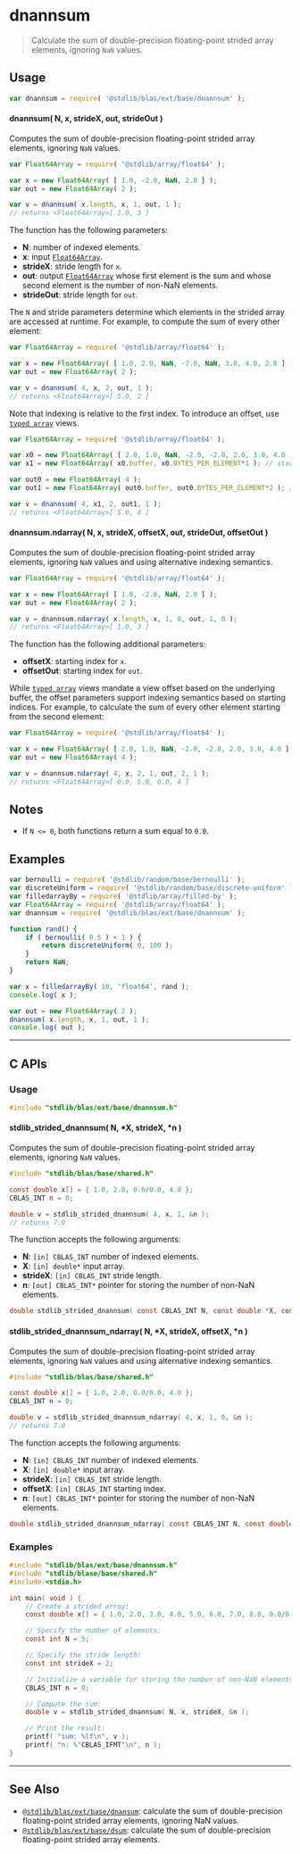<!--

@license Apache-2.0

Copyright (c) 2020 The Stdlib Authors.

Licensed under the Apache License, Version 2.0 (the "License");
you may not use this file except in compliance with the License.
You may obtain a copy of the License at

   http://www.apache.org/licenses/LICENSE-2.0

Unless required by applicable law or agreed to in writing, software
distributed under the License is distributed on an "AS IS" BASIS,
WITHOUT WARRANTIES OR CONDITIONS OF ANY KIND, either express or implied.
See the License for the specific language governing permissions and
limitations under the License.

-->

# dnannsum

> Calculate the sum of double-precision floating-point strided array elements, ignoring `NaN` values.

<section class="intro">

</section>

<!-- /.intro -->

<section class="usage">

## Usage

```javascript
var dnannsum = require( '@stdlib/blas/ext/base/dnannsum' );
```

#### dnannsum( N, x, strideX, out, strideOut )

Computes the sum of double-precision floating-point strided array elements, ignoring `NaN` values.

```javascript
var Float64Array = require( '@stdlib/array/float64' );

var x = new Float64Array( [ 1.0, -2.0, NaN, 2.0 ] );
var out = new Float64Array( 2 );

var v = dnannsum( x.length, x, 1, out, 1 );
// returns <Float64Array>[ 1.0, 3 ]
```

The function has the following parameters:

-   **N**: number of indexed elements.
-   **x**: input [`Float64Array`][@stdlib/array/float64].
-   **strideX**: stride length for `x`.
-   **out**: output [`Float64Array`][@stdlib/array/float64] whose first element is the sum and whose second element is the number of non-NaN elements.
-   **strideOut**: stride length for `out`.

The `N` and stride parameters determine which elements in the strided array are accessed at runtime. For example, to compute the sum of every other element:

```javascript
var Float64Array = require( '@stdlib/array/float64' );

var x = new Float64Array( [ 1.0, 2.0, NaN, -7.0, NaN, 3.0, 4.0, 2.0 ] );
var out = new Float64Array( 2 );

var v = dnannsum( 4, x, 2, out, 1 );
// returns <Float64Array>[ 5.0, 2 ]
```

Note that indexing is relative to the first index. To introduce an offset, use [`typed array`][mdn-typed-array] views.

<!-- eslint-disable stdlib/capitalized-comments -->

```javascript
var Float64Array = require( '@stdlib/array/float64' );

var x0 = new Float64Array( [ 2.0, 1.0, NaN, -2.0, -2.0, 2.0, 3.0, 4.0 ] );
var x1 = new Float64Array( x0.buffer, x0.BYTES_PER_ELEMENT*1 ); // start at 2nd element

var out0 = new Float64Array( 4 );
var out1 = new Float64Array( out0.buffer, out0.BYTES_PER_ELEMENT*2 ); // start at 3rd element

var v = dnannsum( 4, x1, 2, out1, 1 );
// returns <Float64Array>[ 5.0, 4 ]
```

#### dnannsum.ndarray( N, x, strideX, offsetX, out, strideOut, offsetOut )

Computes the sum of double-precision floating-point strided array elements, ignoring `NaN` values and using alternative indexing semantics.

```javascript
var Float64Array = require( '@stdlib/array/float64' );

var x = new Float64Array( [ 1.0, -2.0, NaN, 2.0 ] );
var out = new Float64Array( 2 );

var v = dnannsum.ndarray( x.length, x, 1, 0, out, 1, 0 );
// returns <Float64Array>[ 1.0, 3 ]
```

The function has the following additional parameters:

-   **offsetX**: starting index for `x`.
-   **offsetOut**: starting index for `out`.

While [`typed array`][mdn-typed-array] views mandate a view offset based on the underlying buffer, the offset parameters support indexing semantics based on starting indices. For example, to calculate the sum of every other element starting from the second element:

```javascript
var Float64Array = require( '@stdlib/array/float64' );

var x = new Float64Array( [ 2.0, 1.0, NaN, -2.0, -2.0, 2.0, 3.0, 4.0 ] );
var out = new Float64Array( 4 );

var v = dnannsum.ndarray( 4, x, 2, 1, out, 2, 1 );
// returns <Float64Array>[ 0.0, 5.0, 0.0, 4 ]
```

</section>

<!-- /.usage -->

<section class="notes">

## Notes

-   If `N <= 0`, both functions return a sum equal to `0.0`.

</section>

<!-- /.notes -->

<section class="examples">

## Examples

<!-- eslint no-undef: "error" -->

```javascript
var bernoulli = require( '@stdlib/random/base/bernoulli' );
var discreteUniform = require( '@stdlib/random/base/discrete-uniform' );
var filledarrayBy = require( '@stdlib/array/filled-by' );
var Float64Array = require( '@stdlib/array/float64' );
var dnannsum = require( '@stdlib/blas/ext/base/dnannsum' );

function rand() {
    if ( bernoulli( 0.5 ) < 1 ) {
        return discreteUniform( 0, 100 );
    }
    return NaN;
}

var x = filledarrayBy( 10, 'float64', rand );
console.log( x );

var out = new Float64Array( 2 );
dnannsum( x.length, x, 1, out, 1 );
console.log( out );
```

</section>

<!-- /.examples -->

<!-- C interface documentation. -->

* * *

<section class="c">

## C APIs

<!-- Section to include introductory text. Make sure to keep an empty line after the intro `section` element and another before the `/section` close. -->

<section class="intro">

</section>

<!-- /.intro -->

<!-- C usage documentation. -->

<section class="usage">

### Usage

```c
#include "stdlib/blas/ext/base/dnannsum.h"
```

#### stdlib_strided_dnannsum( N, \*X, strideX, \*n )

Computes the sum of double-precision floating-point strided array elements, ignoring `NaN` values.

```c
#include "stdlib/blas/base/shared.h"

const double x[] = { 1.0, 2.0, 0.0/0.0, 4.0 };
CBLAS_INT n = 0;

double v = stdlib_strided_dnannsum( 4, x, 1, &n );
// returns 7.0
```

The function accepts the following arguments:

-   **N**: `[in] CBLAS_INT` number of indexed elements.
-   **X**: `[in] double*` input array.
-   **strideX**: `[in] CBLAS_INT` stride length.
-   **n**: `[out] CBLAS_INT*` pointer for storing the number of non-NaN elements.

```c
double stdlib_strided_dnannsum( const CBLAS_INT N, const double *X, const CBLAS_INT strideX, CBLAS_INT *n );
```

#### stdlib_strided_dnannsum_ndarray( N, \*X, strideX, offsetX, \*n )

Computes the sum of double-precision floating-point strided array elements, ignoring `NaN` values and using alternative indexing semantics.

```c
#include "stdlib/blas/base/shared.h"

const double x[] = { 1.0, 2.0, 0.0/0.0, 4.0 };
CBLAS_INT n = 0;

double v = stdlib_strided_dnannsum_ndarray( 4, x, 1, 0, &n );
// returns 7.0
```

The function accepts the following arguments:

-   **N**: `[in] CBLAS_INT` number of indexed elements.
-   **X**: `[in] double*` input array.
-   **strideX**: `[in] CBLAS_INT` stride length.
-   **offsetX**: `[in] CBLAS_INT` starting index.
-   **n**: `[out] CBLAS_INT*` pointer for storing the number of non-NaN elements.

```c
double stdlib_strided_dnannsum_ndarray( const CBLAS_INT N, const double *X, const CBLAS_INT strideX, const CBLAS_INT offsetX, CBLAS_INT *n );
```

</section>

<!-- /.usage -->

<!-- C API usage notes. Make sure to keep an empty line after the `section` element and another before the `/section` close. -->

<section class="notes">

</section>

<!-- /.notes -->

<!-- C API usage examples. -->

<section class="examples">

### Examples

```c
#include "stdlib/blas/ext/base/dnannsum.h"
#include "stdlib/blase/base/shared.h"
#include <stdio.h>

int main( void ) {
    // Create a strided array:
    const double x[] = { 1.0, 2.0, 3.0, 4.0, 5.0, 6.0, 7.0, 8.0, 0.0/0.0, 0.0/0.0 };

    // Specify the number of elements:
    const int N = 5;

    // Specify the stride length:
    const int strideX = 2;

    // Initialize a variable for storing the number of non-NaN elements:
    CBLAS_INT n = 0;

    // Compute the sum:
    double v = stdlib_strided_dnannsum( N, x, strideX, &n );

    // Print the result:
    printf( "sum: %lf\n", v );
    printf( "n: %"CBLAS_IFMT"\n", n );
}
```

</section>

<!-- /.examples -->

</section>

<!-- /.c -->

<section class="references">

</section>

<!-- /.references -->

<!-- Section for related `stdlib` packages. Do not manually edit this section, as it is automatically populated. -->

<section class="related">

* * *

## See Also

-   <span class="package-name">[`@stdlib/blas/ext/base/dnansum`][@stdlib/blas/ext/base/dnansum]</span><span class="delimiter">: </span><span class="description">calculate the sum of double-precision floating-point strided array elements, ignoring NaN values.</span>
-   <span class="package-name">[`@stdlib/blas/ext/base/dsum`][@stdlib/blas/ext/base/dsum]</span><span class="delimiter">: </span><span class="description">calculate the sum of double-precision floating-point strided array elements.</span>

</section>

<!-- /.related -->

<!-- Section for all links. Make sure to keep an empty line after the `section` element and another before the `/section` close. -->

<section class="links">

[@stdlib/array/float64]: https://github.com/stdlib-js/array-float64

[mdn-typed-array]: https://developer.mozilla.org/en-US/docs/Web/JavaScript/Reference/Global_Objects/TypedArray

<!-- <related-links> -->

[@stdlib/blas/ext/base/dnansum]: https://github.com/stdlib-js/blas/tree/main/ext/base/dnansum

[@stdlib/blas/ext/base/dsum]: https://github.com/stdlib-js/blas/tree/main/ext/base/dsum

<!-- </related-links> -->

</section>

<!-- /.links -->
